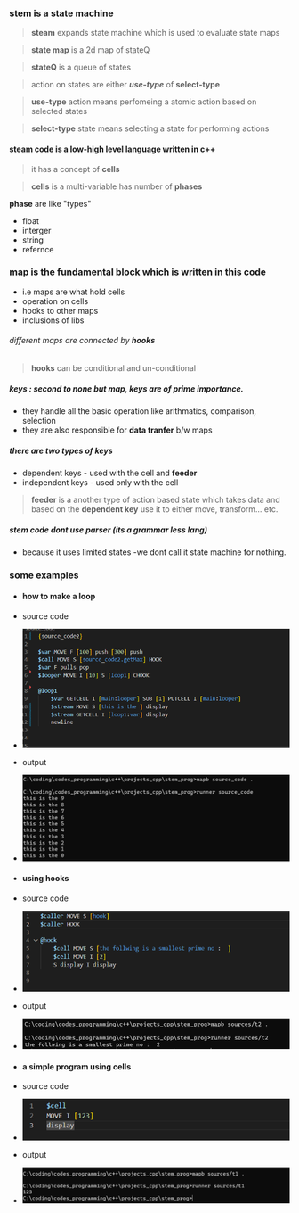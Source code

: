 ### stem is a state machine
> **steam** expands state machine which is used to evaluate state maps

> __state map__ is a 2d map of stateQ

> __stateQ__ is a queue of states

> action on states are either _**use-type**_ of __select-type__

> __use-type__ action means perfomeing a atomic action based on selected states

> __select-type__ state means selecting a state for performing actions


#### steam code is a low-high level language written in c++
> it has a concept of __cells__

> __cells__ is a multi-variable has number of __phases__

__phase__ are like "types" 

* float
* interger
* string
* refernce

### **map** is the fundamental block which is written in this code
* i.e maps are what hold cells 
* operation on cells
* hooks to other maps
* inclusions of libs

###### different maps are connected by **_hooks_**
> __hooks__ can be conditional and un-conditional

##### **keys** :  second to none but map, keys are of prime importance.
* they handle all the basic operation like arithmatics, comparison, selection
* they are also responsible for **data tranfer** b/w maps

##### there are two types of keys
* dependent keys - used with the cell and **feeder**
* independent keys - used only with the cell

> __feeder__ is a another type of action based state which takes data and based on the __dependent key__ use it to either move, transform... etc.


##### stem code dont use parser (its a grammar less lang)
* because it uses limited states -we dont call it state machine for nothing.

### some examples
* #### how to make a loop
* source code
* <img src="https://github.com/green-gray-gaurav/STEM----STATE-MACHINE/blob/master/Screenshot%202023-12-29%20220159.png">
* output
* <img src="https://github.com/green-gray-gaurav/STEM----STATE-MACHINE/blob/master/Screenshot%202023-12-29%20220817.png">

* #### using hooks
* source code
* ![source](https://github.com/green-gray-gaurav/STEM----STATE-MACHINE/blob/master/Screenshot%202023-12-29%20221646.png)
* output
* ![output](https://github.com/green-gray-gaurav/STEM----STATE-MACHINE/blob/master/Screenshot%202023-12-29%20221723.png)
  


* #### a simple program using cells
* source code
* ![SOURCE](https://github.com/green-gray-gaurav/STEM----STATE-MACHINE/blob/master/Screenshot%202023-12-29%20223537.png)
* output
* ![output](https://github.com/green-gray-gaurav/STEM----STATE-MACHINE/blob/master/Screenshot%202023-12-29%20220556.png)




